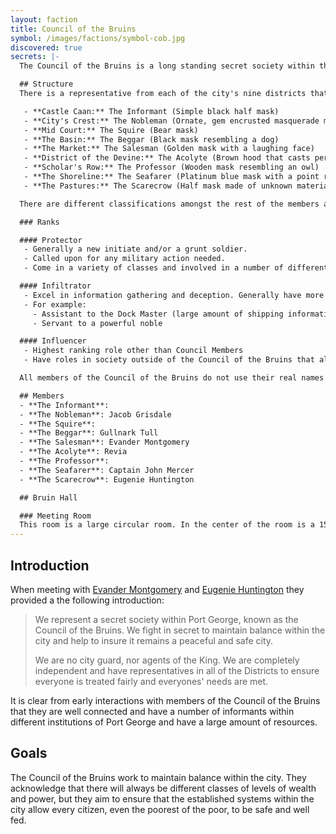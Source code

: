 ```yaml
---
layout: faction
title: Council of the Bruins
symbol: /images/factions/symbol-cob.jpg
discovered: true
secrets: |-
  The Council of the Bruins is a long standing secret society within the city, with representatives of each district forming the head council. They have established connections within every district and major organization within the city, including within the Castle and the King's advisors.

  ## Structure
  There is a representative from each of the city's nine districts that sit on the Bruin's Council who govern the society. Each council member uses a codename that is assigned to their district and is passed down to their successor.

   - **Castle Caan:** The Informant (Simple black half mask)
   - **City's Crest:** The Nobleman (Ornate, gem encrusted masquerade mask)
   - **Mid Court:** The Squire (Bear mask)
   - **The Basin:** The Beggar (Black mask resembling a dog)
   - **The Market:** The Salesman (Golden mask with a laughing face)
   - **District of the Devine:** The Acolyte (Brown hood that casts permanent shadow on their face)
   - **Scholar's Row:** The Professor (Wooden mask resembling an owl)
   - **The Shoreline:** The Seafarer (Platinum blue mask with a point resembling a swordfish)
   - **The Pastures:** The Scarecrow (Half mask made of unknown material resembling a straw scarecrow)

  There are different classifications amongst the rest of the members and when gather members refer to each other by their classifications.

  ### Ranks

  #### Protector
   - Generally a new initiate and/or a grunt soldier.
   - Called upon for any military action needed.
   - Come in a variety of classes and involved in a number of different ways within Port George society.

  #### Infiltrator
   - Excel in information gathering and deception. Generally have more experience within the Council of the Bruins and have worked their way into important roles within Port George society that gives them access to important information.
   - For example:
     - Assistant to the Dock Master (large amount of shipping information).
     - Servant to a powerful noble

  #### Influencer
   - Highest ranking role other than Council Members
   - Have roles in society outside of the Council of the Bruins that allow them to influence the decisions of important people and factions to better serve the goals of the BP.

  All members of the Council of the Bruins do not use their real names when gathered in Protector sanctuaries, they refer to each other by their classification.

  ## Members
  - **The Informant**:
  - **The Nobleman**: Jacob Grisdale
  - **The Squire**:
  - **The Beggar**: Gullnark Tull
  - **The Salesman**: Evander Montgomery
  - **The Acolyte**: Revia
  - **The Professor**:
  - **The Seafarer**: Captain John Mercer
  - **The Scarecrow**: Eugenie Huntington

  ## Bruin Hall

  ### Meeting Room
  This room is a large circular room. In the center of the room is a 15’ diameter table with a mosaic featuring the Council of the Bruin crest inlaid in the center. Nine seats surround the table. Surrounding the table are raised, tiered seating looking down on the large meeting table. There are three other archways leading out of this room.
---
```

## Introduction
When meeting with [Evander Montgomery]({{site.baseurl}}/npcs/evander-montgomery/) and [Eugenie Huntington]({{site.baseurl}}/npcs/eugenie-huntington/) they provided a the following introduction:

> We represent a secret society within Port George, known as the Council of the Bruins. We fight in secret to maintain balance within the city and help to insure it remains a peaceful and safe city.
>
> We are no city guard, nor agents of the King. We are completely independent and have representatives in all of the Districts to ensure everyone is treated fairly and everyones' needs are met.

It is clear from early interactions with members of the Council of the Bruins that they are well connected and have a number of informants within different institutions of Port George and have a large amount of resources.

## Goals
The Council of the Bruins work to maintain balance within the city. They acknowledge that there will always be different classes of levels of wealth and power, but they aim to ensure that the established systems within the city allow every citizen, even the poorest of the poor, to be safe and well fed.
